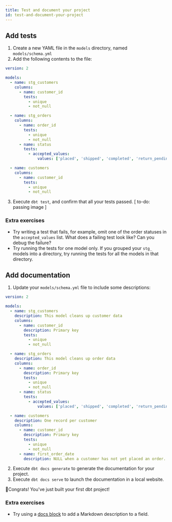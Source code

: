 ```yaml
---
title: Test and document your project
id: test-and-document-your-project
---
```

## Add tests
1. Create a new YAML file in the `models` directory, named `models/schema.yml`
2. Add the following contents to the file:
```yaml
version: 2

models:
  - name: stg_customers
    columns:
      - name: customer_id
        tests:
          - unique
          - not_null

  - name: stg_orders
    columns:
      - name: order_id
        tests:
          - unique
          - not_null
      - name: status
        tests:
          - accepted_values:
              values: ['placed', 'shipped', 'completed', 'return_pending', 'returned']

  - name: customers
    columns:
      - name: customer_id
        tests:
          - unique
          - not_null

```
3. Execute `dbt test`, and confirm that all your tests passed.
[ to-do: passing image ]

### Extra exercises
* Try writing a test that fails, for example, omit one of the order statuses in
the `accepted_values` list. What does a failing test look like? Can you debug
the failure?
* Try running the tests for one model only. If you grouped your `stg_` models
into a directory, try running the tests for all the models in that directory.

## Add documentation
1. Update your `models/schema.yml` file to include some descriptions:
```yaml
version: 2

models:
  - name: stg_customers
    description: This model cleans up customer data
    columns:
      - name: customer_id
        description: Primary key
        tests:
          - unique
          - not_null

  - name: stg_orders
    description: This model cleans up order data
    columns:
      - name: order_id
        description: Primary key
        tests:
          - unique
          - not_null
      - name: status
        tests:
          - accepted_values:
              values: ['placed', 'shipped', 'completed', 'return_pending', 'returned']

  - name: customers
    description: One record per customer
    columns:
      - name: customer_id
        description: Primary key
        tests:
          - unique
          - not_null
      - name: first_order_date
        description: NULL when a customer has not yet placed an order.
```
2. Execute `dbt docs generate` to generate the documentation for your project.
3. Execute `dbt docs serve` to launch the documentation in a local website.


🎉Congrats! You've just built your first dbt project!

### Extra exercises
* Try using a [docs block](https://docs.getdbt.com/docs/documentation#section-docs-blocks)
to add a Markdown description to a field.
